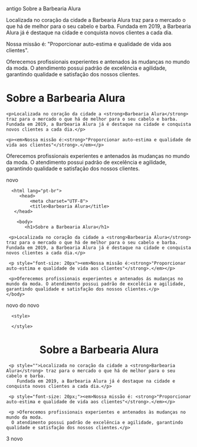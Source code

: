 antigo
Sobre a Barbearia Alura

Localizada no coração da cidade a Barbearia Alura traz para o mercado o que há de melhor para o seu cabelo e barba. Fundada em 2019, a Barbearia Alura já é destaque na cidade e conquista novos clientes a cada dia.

Nossa missão é: "Proporcionar auto-estima e qualidade de vida aos clientes".

Oferecemos profissionais experientes e antenados às mudanças no mundo da moda. O atendimento possui padrão de excelência e agilidade, garantindo qualidade e satisfação dos nossos clientes.
<!DOCTYPE html>
<html>
<meta charset="UTF-8">
    <h1>Sobre a Barbearia Alura</h1>

    <p>Localizada no coração da cidade a <strong>Barbearia Alura</strong> traz para o mercado o que há de melhor para o seu cabelo e barba. Fundada em 2019, a Barbearia Alura já é destaque na cidade e conquista novos clientes a cada dia.</p>

    <p><em>Nossa missão é:<strong>"Proporcionar auto-estima e qualidade de vida aos clientes"</strong>.</em></p>
   Oferecemos profissionais experientes e antenados às mudanças no mundo da moda. O atendimento possui padrão de excelência e agilidade, garantindo qualidade e satisfação dos nossos clientes.</p> 
 </html>
 
 
 
 
 
 
 
 
 novo
<!DOCTYPE html>
      <html lang="pt-br">
         <head>
             <meta charset="UTF-8">
             <title>Barbearia Alura</title>
       </head>

       	<body>
       	   <h1>Sobre a Barbearia Alura</h1>

     <p>Localizada no coração da cidade a <strong>Barbearia Alura</strong> traz para o mercado o que há de melhor para o seu cabelo e barba. Fundada em 2019, a Barbearia Alura já é destaque na cidade e conquista novos clientes a cada dia.</p>

     <p style="font-size: 20px"><em>Nossa missão é:<strong>"Proporcionar auto-estima e qualidade de vida aos clientes"</strong>.</em></p>
 
     <p>Oferecemos profissionais experientes e antenados ás mudanças no mundo da moda. O atendimento possui padrão de excelêcia e agilidade, garantindo qualidade e satisfação dos nossos clientes.</p>
    </body>
   </html>





novo do novo
<!DOCTYPE html>
<html lang="pt-br">
  <head>
    <meta charset="UTF-8">
    <title>Barbearia Alura</title>
    <link rel="stylesheet" href="style.css"
 
      <style>
         
      </style>
   </head>

   <body>

   <h1 style="text-align: center;background #CCCCCC ">Sobre a Barbearia Alura</h1>
    
     <p style="">Localizada no coração da cidade a <strong>Barbearia Alura</strong> traz para o mercado o que há de melhor para o seu cabelo e barba.
        Fundada em 2019, a Barbearia Alura já é destaque na cidade e conquista novos clientes a cada dia.</p>

     <p style="font-size: 20px;"><em>Nossa missão é: <strong>"Proporcionar auto-estima e qualidade de vida aos clientes"</strong>.</em></p>

     <p >Oferecemos profissionais experientes e antenados às mudanças no mundo da moda.
      O atendimento possui padrão de excelência e agilidade, garantindo qualidade e satisfação dos nossos clientes.</p>
   </body>
</html> 






3 novo


<!DOCTYPE html>
<html lang="pt-br">
<head>
    <meta charset="UTF-8">
    <title>Barbearia Alura</title>
    <link rel="stylesheet" href="style.css">
    <style>
    
    </style>
</head>

<body>
     <h1 style="text-align: center;">Sobre a Barbearia Alura</h1>

     <p>Localizada no coração da cidade a <strong>Barbearia Alura</strong> traz para o mercado o que há de melhor para o seu cabelo e barba. Fundada em 2019, a Barbearia Alura já é destaque na cidade e conquista novos clientes a cada dia.</p>

     <p style="font-size: 20px;"> <em>Nossa missão é: <strong>"Proporcionar auto-estima e qualidade de vida aos clientes</strong>".</em></p>

     <p>Oferecemos profissionais experientes e antenados às mudanças no mundo da moda. O atendimento possui padrão de excelência e agilidade, garantindo qualidade e satisfação dos nossos clientes.</p>
</body>
</html>





style.css

p {
   text-align: center
}

4
<!DOCTYPE html>
<html lang="pt-br">
<head>
    <meta charset="UTF-8">
    <title>Barbearia Alura</title>
    <link rel="stylesheet" href="style.css">
    <style>
        p{
            text-align: center
        }
    
    </style>
     
</head>
<body>
     <h1 style="text-align: center;background: #CCCCCC">Sobre a Barbearia Alura</h1>

     <p>Localizada no coração da cidade a <strong>Barbearia Alura</strong> traz para o mercado o que há de melhor para o seu cabelo e barba. Fundada em 2019, a Barbearia Alura já é destaque na cidade e conquista novos clientes a cada dia.</p>

     <p style="font-size: 20px;"> <em>Nossa missão é: <strong>"Proporcionar auto-estima e qualidade de vida aos clientes</strong>".</em></p>

     <p>Oferecemos profissionais experientes e antenados às mudanças no mundo da moda. O atendimento possui padrão de excelência e agilidade, garantindo qualidade e satisfação dos nossos clientes.</p>
</body>
</html>
style.css
body {
   text-align: center;
  }

p {
   background: #CCCCCC
} 















5 ATUALLLLLLLL
<!DOCTYPE html>
<html lang="pt-br">
<head>
    <meta charset="UTF-8">
    <title>Barbearia Alura</title>
    <link rel="stylesheet" href="style.css">
     </head>

   <body>
     <h1 style="text-align: center;background: #CCCCCC">Sobre a Barbearia Alura</h1>

     <p>Localizada no coração da cidade a <strong>Barbearia Alura</strong> traz para o mercado o que há de melhor para o seu cabelo e barba. Fundada em 2019, a Barbearia Alura já é destaque na cidade e conquista novos clientes a cada dia.</p>

     <p style="font-size: 20px;"> <em>Nossa missão é: <strong>"Proporcionar auto-estima e qualidade de vida aos clientes</strong>".</em></p>

     <p>Oferecemos profissionais experientes e antenados às mudanças no mundo da moda. O atendimento possui padrão de excelência e agilidade, garantindo qualidade e satisfação dos nossos clientes.</p>
</body>
</html>

body {
   background: #CCCCCC 
  }

p {
     text-align: center;
} 

   em strong { 
       color: #FF0000;
    }
    
    
    
    bcdef....
binário 01

numérico 0123456789

hexadecimal 0123456789ABCDEF

RGB = Red Green Blue

#_ _ _ _ _ _

0 = ausência 

 F = Máximo 

 #000000

 #FFFFFF 

 #FF0000

 red
 blue
 yellow

 RGB 0,1,2,3,...255

 0 = ansência

 255 = máximo

 rgb(255,255,255)

 rgb(0,0,255)





   
   
   6 atual
   <!DOCTYPE html>
<html lang="pt-br">
<head>
    <meta charset="UTF-8">
    <title>Barbearia Alura</title>
    <link rel="stylesheet" href="style.css">
  </head>
     
  <body>
     <img id="banner" src="banner.jpg">

     <h1>Sobre a Barbearia Alura</h1>

     <p>Localizada no coração da cidade a <strong>Barbearia Alura</strong> traz para o mercado o que há de melhor para o seu cabelo e barba. Fundada em 2019, a Barbearia Alura já é destaque na cidade e conquista novos clientes a cada dia.</p>

     <p id="missao"><em>Nossa missão é: <strong>"Proporcionar auto-estima e qualidade de vida aos clientes</strong>".</em></p>

     <p>Oferecemos profissionais experientes e antenados às mudanças no mundo da moda. O atendimento possui padrão de excelência e agilidade, garantindo qualidade e satisfação dos nossos clientes.</p>
</body>
</html>




body {
   background: #CCCCCC 
  }

  #banner {

     width: 100%;
  }

 h1 {
 	text-align: center
 }

p {
     text-align: center;
} 


#missao {

	font-size: 20px
}
   em strong { 
       color: #FF0000;
    }

